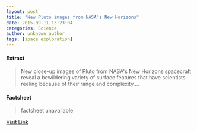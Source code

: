 ```yaml
---
layout: post
title: "New Pluto images from NASA's New Horizons"
date: 2015-09-11 13:23:04
categories: Science
author: unknown author
tags: [space exploration]
---
```



#### Extract
>New close-up images of Pluto from NASA's New Horizons spacecraft reveal a bewildering variety of surface features that have scientists reeling because of their range and complexity....

#### Factsheet
>factsheet unavailable

[Visit Link](http://phys.org/news/2015-09-pluto-images-nasa-horizons.html)



